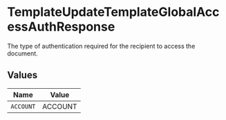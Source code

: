 # TemplateUpdateTemplateGlobalAccessAuthResponse

The type of authentication required for the recipient to access the document.


## Values

| Name      | Value     |
| --------- | --------- |
| `ACCOUNT` | ACCOUNT   |